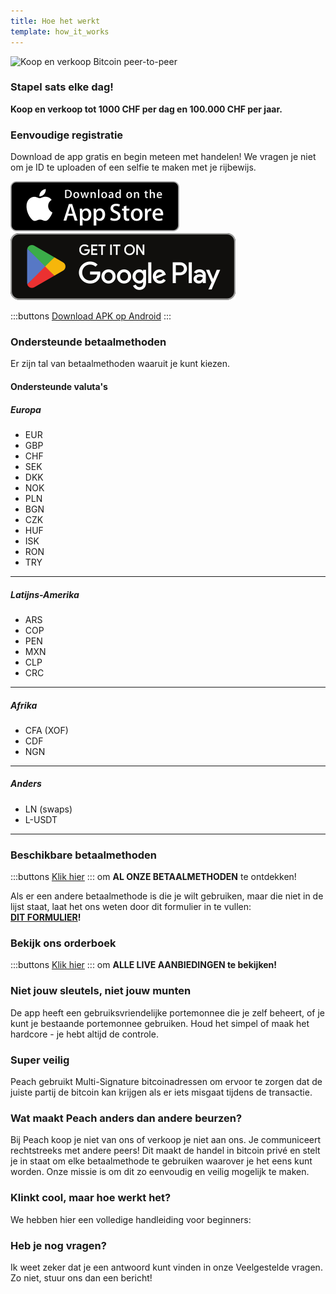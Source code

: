 ```yaml
---
title: Hoe het werkt
template: how_it_works
---
```


<!--[teaser]-->

![Koop en verkoop Bitcoin peer-to-peer](/img/how-it-works/buy-and-sell-bitcoin-peer-to-peer.png)

### Stapel sats <span>elke dag</span>!

**Koop en verkoop tot 1000 CHF per dag en 100.000 CHF per jaar.**

<!--[easy_registration]-->

### Eenvoudige registratie

Download de app gratis en begin meteen met handelen! We vragen je niet om je ID te uploaden of een selfie te maken met je rijbewijs.

<div>
  <div class="md:flex items-end">
    <a href="https://testflight.apple.com/join/wfSPFEWG"><img class="h-180px md:h-90px" src="/img/home/download-on-the-app-store.svg" alt="Downloaden in de App Store"></a>
    <a class="md:ml-4" href="https://play.google.com/store/apps/details?id=com.peachbitcoin.peach.mainnet"><img class="h-180px md:h-90px" src="/img/home/get-it-on-google-play.svg" alt="Downloaden in de Google Play Store"></a>
  </div>

:::buttons
[Download APK op Android](/apk/)
:::

</div>

<!--[payment_methods]-->

### Ondersteunde betaalmethoden

Er zijn tal van betaalmethoden waaruit je kunt kiezen.<br>

#### Ondersteunde valuta's

##### Europa

- EUR
- GBP
- CHF
- SEK
- DKK
- NOK
- PLN
- BGN
- CZK
- HUF
- ISK
- RON
- TRY

---

##### Latijns-Amerika

- ARS
- COP
- PEN
- MXN
- CLP
- CRC

---

##### Afrika

- CFA (XOF)
- CDF
- NGN

---

##### Anders

- LN (swaps)
- L-USDT

---

### Beschikbare betaalmethoden

:::buttons
[Klik hier](https://docs.google.com/spreadsheets/d/1uqotdlQ1woALJnsLOJMwe21J4KvTvv3cnEqERqCUicg/?usp=sharing)
:::
om **AL ONZE BETAALMETHODEN** te ontdekken!

Als er een andere betaalmethode is die je wilt gebruiken, maar die niet in de lijst staat, laat het ons weten door dit formulier in te vullen:
<br>
**[DIT FORMULIER](https://ncxldazr6m4.typeform.com/to/SJljDnae)!**

### Bekijk ons orderboek

:::buttons
[Klik hier](/nl/kycfree-orderbook)
:::
om **ALLE LIVE AANBIEDINGEN te bekijken!**

<!--[self_custody]-->

### Niet jouw sleutels, niet jouw munten

De app heeft een gebruiksvriendelijke portemonnee die je zelf beheert, of je kunt je bestaande portemonnee gebruiken. Houd het simpel of maak het hardcore - je hebt altijd de controle.

<!--[security]-->

### Super veilig

Peach gebruikt Multi-Signature bitcoinadressen om ervoor te zorgen dat de juiste partij de bitcoin kan krijgen als er iets misgaat tijdens de transactie.

<!--[difference]-->

### Wat maakt Peach anders dan andere beurzen?

Bij Peach koop je niet van ons of verkoop je niet aan ons.
Je communiceert rechtstreeks met andere peers!
Dit maakt de handel in bitcoin privé en stelt je in staat om elke betaalmethode te gebruiken waarover je het eens kunt worden.
Onze missie is om dit zo eenvoudig en veilig mogelijk te maken.

<!--[sounds_cool]-->

### Klinkt cool, maar hoe werkt het?

We hebben hier een volledige handleiding voor beginners:

<!--[questions]-->

### Heb je nog vragen?

Ik weet zeker dat je een antwoord kunt vinden in onze Veelgestelde vragen.
Zo niet, stuur ons dan een bericht!
